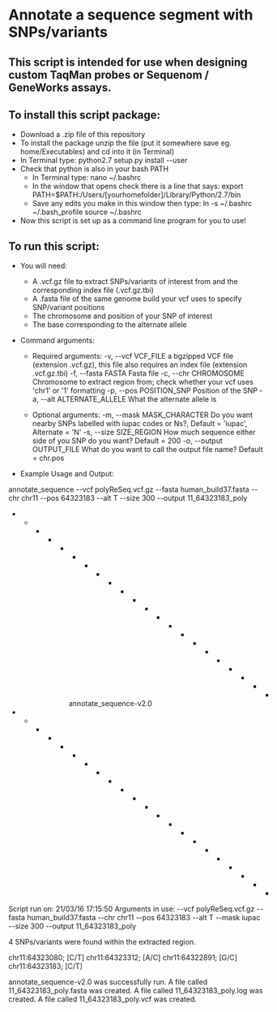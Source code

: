 # Annotate a sequence segment with SNPs/variants
## This script is intended for use when designing custom TaqMan probes or Sequenom / GeneWorks assays.

## To install this script package:

 - Download a .zip file of this repository
 - To install the package unzip the file (put it somewhere save eg. home/Executables) and cd into it (in Terminal)
 - In Terminal type:
        python2.7 setup.py install --user
 - Check that python is also in your bash PATH
    - In Terminal type:
        nano ~/.bashrc
    - In the window that opens check there is a line that says:
        export PATH=$PATH:/Users/[yourhomefolder]/Library/Python/2.7/bin
    - Save any edits you make in this window then type:
        ln -s ~/.bashrc ~/.bash_profile
        source ~/.bashrc
 - Now this script is set up as a command line program for you to use!

## To run this script:

 - You will need:
    - A .vcf.gz file to extract SNPs/variants of interest from and the corresponding index file (.vcf.gz.tbi) 
    - A .fasta file of the same genome build your vcf uses to specify SNP/variant positions
    - The chromosome and position of your SNP of interest
    - The base corresponding to the alternate allele

 - Command arguments:
    - Required arguments:
        -v, --vcf VCF_FILE
                        a bgzipped VCF file (extension .vcf.gz), this file
                        also requires an index file (extension .vcf.gz.tbi)
        -f, --fasta FASTA
                        Fasta file
        -c, --chr CHROMOSOME
                        Chromosome to extract region from; check whether your
                        vcf uses 'chr1' or '1' formatting
        -p, --pos POSITION_SNP
                        Position of the SNP 
        -a, --alt ALTERNATE_ALLELE
                        What the alternate allele is

    - Optional arguments:
        -m, --mask MASK_CHARACTER
                        Do you want nearby SNPs labelled with iupac codes or
                        Ns?, Default = 'iupac', Alternate = 'N'
        -s, --size SIZE_REGION
                        How much sequence either side of you SNP do you want?
                        Default = 200
        -o, --output OUTPUT_FILE
                        What do you want to call the output file name? Default
                        = chr.pos

 - Example Usage and Output:

annotate_sequence --vcf polyReSeq.vcf.gz --fasta human_build37.fasta --chr chr11 --pos 64323183 --alt T --size 300 --output 11_64323183_poly

+ - - - - - - - - - - - - - - - - - - - - +
           annotate_sequence-v2.0          
+ - - - - - - - - - - - - - - - - - - - - +
Script run on: 21/03/16 17:15:50
Arguments in use:
        --vcf polyReSeq.vcf.gz
        --fasta human_build37.fasta
        --chr chr11
        --pos 64323183
        --alt T
        --mask iupac
        --size 300
        --output 11_64323183_poly

4 SNPs/variants were found within the extracted region.

chr11:64323080; [C/T]
chr11:64323312; [A/C]
chr11:64322891; [G/C]
chr11:64323183; [C/T]

annotate_sequence-v2.0 was successfully run.
    A file called 11_64323183_poly.fasta was created.
    A file called 11_64323183_poly.log was created.
    A file called 11_64323183_poly.vcf was created.
